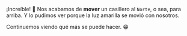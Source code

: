¡Increíble! :tada: Nos acabamos de **mover** un casillero al `Norte`, o sea, para arriba. Y lo pudimos ver porque la luz amarilla se movió con nosotros.  

Continuemos viendo qué más se puede hacer. :grin:
